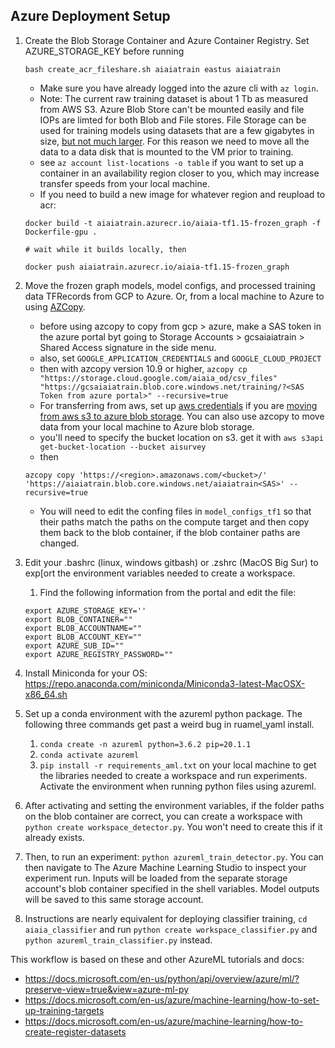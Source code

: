 ## Azure Deployment Setup

1. Create the Blob Storage Container and Azure Container Registry.  Set AZURE_STORAGE_KEY before running
    ```
    bash create_acr_fileshare.sh aiaiatrain eastus aiaiatrain
    ```
    - Make sure you have already logged into the azure cli with `az login`.
    - Note: The current raw training dataset is about 1 Tb as measured from AWS S3. Azure Blob Store can't be mounted easily and file IOPs are limted for both Blob and File stores. File Storage can be used for training models using datasets that are a few gigabytes in size, [but not much larger](https://github.com/Azure/kubeflow-labs/tree/master/10-going-further). For this reason we need to move all the data to a data disk that is mounted to the VM prior to training.
    - see `az account list-locations -o table` if you want to set up a container in an availability region closer to you, which may increase transfer speeds from your local machine.
    - If you need to build a new image for whatever region and reupload to acr:
    ```
    docker build -t aiaiatrain.azurecr.io/aiaia-tf1.15-frozen_graph -f Dockerfile-gpu .

    # wait while it builds locally, then

    docker push aiaiatrain.azurecr.io/aiaia-tf1.15-frozen_graph

    ```

2. Move the frozen graph models, model configs, and processed training data TFRecords from GCP to Azure. Or, from a local machine to Azure to using [AZCopy](https://docs.microsoft.com/en-us/azure/storage/common/storage-use-azcopy-v10).
   -  before using azcopy to copy from gcp > azure, make a SAS token in the azure portal byt going to Storage Accounts > gcsaiaiatrain > Shared Access signature in the side menu.
   -  also, set `GOOGLE_APPLICATION_CREDENTIALS` and `GOOGLE_CLOUD_PROJECT`
   -  then with azcopy version 10.9 or higher, `azcopy cp "https://storage.cloud.google.com/aiaia_od/csv_files" "https://gcsaiaiatrain.blob.core.windows.net/training/?<SAS Token from azure portal>" --recursive=true`
   -  For transferring from aws, set up [aws credentials](https://docs.aws.amazon.com/cli/latest/userguide/cli-configure-profiles.html) if you are [moving from aws s3 to azure blob storage](https://azure.microsoft.com/en-us/blog/move-your-data-from-aws-s3-to-azure-storage-using-azcopy/). You can also use azcopy to move data from your local machine to Azure blob storage.
   -  you'll need to specify the bucket location on s3. get it with `aws s3api get-bucket-location --bucket aisurvey`
   -  then
   ```
   azcopy copy 'https://<region>.amazonaws.com/<bucket>/' 'https://aiaiatrain.blob.core.windows.net/aiaiatrain<SAS>' --recursive=true
   ```
   - You will need to edit the confing files in `model_configs_tf1` so that their paths match the paths on the compute target and then copy them back to the blob container, if the blob container paths are changed.

3. Edit your .bashrc (linux, windows gitbash) or .zshrc (MacOS Big Sur) to exp[ort the environment variables needed to create a workspace.
   1. Find the following information from the portal and edit the file:
   ```
   export AZURE_STORAGE_KEY=''
   export BLOB_CONTAINER=""
   export BLOB_ACCOUNTNAME=""
   export BLOB_ACCOUNT_KEY=""
   export AZURE_SUB_ID=""
   export AZURE_REGISTRY_PASSWORD=""
   ```

4. Install Miniconda for your OS: https://repo.anaconda.com/miniconda/Miniconda3-latest-MacOSX-x86_64.sh
5. Set up a conda environment with the azureml python package. The following three commands get past a weird bug in ruamel_yaml install. 
      1. `conda create -n azureml python=3.6.2 pip=20.1.1`
      2. `conda activate azureml`
      3. `pip install -r requirements_aml.txt` on your local machine to get the libraries needed to create a workspace and run experiments. Activate the environment when running python files using azureml.

6. After activating and setting the environment variables, if the folder paths on the blob container are correct, you can create a workspace with `python create workspace_detector.py`. You won't need to create this if it already exists.
7. Then, to run an experiment: `python azureml_train_detector.py`. You can then navigate to The Azure Machine Learning Studio to inspect your experiment run. Inputs will be loaded from the separate storage account's blob container specified in the shell variables. Model outputs will be saved to this same storage account. 
8. Instructions are nearly equivalent for deploying classifier training, `cd aiaia_classifier` and run `python create workspace_classifier.py` and `python azureml_train_classifier.py` instead.


This workflow is based on these and other AzureML tutorials and docs: 
   - https://docs.microsoft.com/en-us/python/api/overview/azure/ml/?preserve-view=true&view=azure-ml-py
   - https://docs.microsoft.com/en-us/azure/machine-learning/how-to-set-up-training-targets
   - https://docs.microsoft.com/en-us/azure/machine-learning/how-to-create-register-datasets
